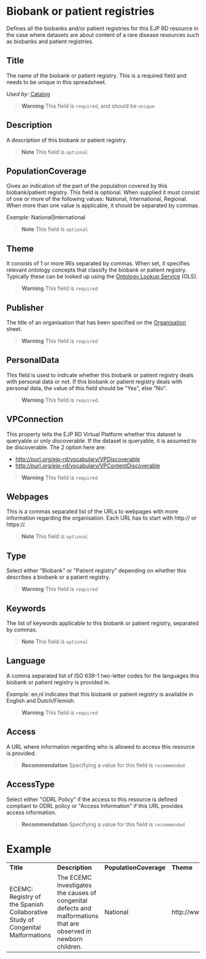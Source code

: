 # Biobank or patient registries
Defines all the biobanks and/or patient registries for this EJP RD resource in the case where datasets are about content 
of a rare disease resources such as biobanks and patient registries.

## Title
The name of the biobank or patient registry. This is a required field and needs to be unique in this spreadsheet.

*Used by:*
[Catalog](Catalog.md)
> **Warning** This field is `required`, and should be `unique`

## Description
A description of this biobank or patient registry.
> **Note** This field is `optional`

## PopulationCoverage
Gives an indication of the part of the population covered by this biobank/patient registry. This field is optional. When 
supplied it must consist of one or more of the following values: National, International, Regional. When more than one
value is applicable, it should be separated by commas.

*Example:*
National|International
> **Note** This field is `optional`

## Theme
It consists of 1 or more IRIs separated by commas. When set, it specifies relevant ontology concepts
that classify the biobank or patient registry. Typically these can be looked up using the [Ontology Lookup Service](https://www.ebi.ac.uk/ols/index) (OLS).
> **Warning** This field is `required`

## Publisher
The title of an organisation that has been specified on the [Organisation](Organisation.md) sheet.
> **Warning** This field is `required`


## PersonalData
This field is used to indicate whether this biobank or patient registry deals with personal data or not. If this
biobank or patient registry deals with personal data, the value of this field should be "Yes", else "No".

> **Warning** This field is `required`.

## VPConnection
This property tells the EJP RD Virtual Platform whether this dataset is queryable or only discoverable. If the dataset is
queryable, it is assumed to be discoverable. The 2 option here are:

- http://purl.org/ejp-rd/vocabulary/VPDiscoverable
- http://purl.org/ejp-rd/vocabulary/VPContentDiscoverable
> **Warning** This field is `required`


## Webpages
This is a commas separated list of the URLs to webpages with more information regarding the organisation. Each URL has to
start with http:// or https://.
> **Note** This field is `optional`

## Type
Select either "Biobank" or "Patient registry" depending on whether this describes a biobank or a patient registry.
> **Warning** This field is `required`

## Keywords
The list of keywords applicable to this biobank or patient registry, separated by commas.

> **Note** This field is `optional`

## Language
A comma separated list of ISO 639-1 two-letter codes for the languages this biobank or patient registry is provided in.

*Example:*
en,nl indicates that this biobank or patient registry is available in English and Dutch/Flemish.

> **Warning** This field is `required`

## Access
A URL where information regarding who is allowed to access this resource is provided.

> **Recommendation** Specifying a value for this field is `recommended`

## AccessType
Select either "ODRL Policy" if the access to this resource is defined compliant to ODRL policy or "Access Information" if
this URL provides access information.

> **Recommendation** Specifying a value for this field is `recommended`

# Example
<table>
  <tr>
   <td><strong>Title</strong></td>
   <td><strong>Description</strong></td>
   <td><strong>PopulationCoverage</strong></td>
   <td><strong>Theme</strong></td>
   <td><strong>Publisher</strong></td>
   <td><strong>Webpages</strong></td>
   <td><strong>Type</strong></td>
  </tr>
  <tr>
   <td>ECEMC: Registry of the Spanish Collaborative Study of Congenital Malformations</td>
   <td>The ECEMC investigates the causes of congenital defects and malformations that are observed in newborn children.</td>
   <td>National</td>
   <td>http://www.orpha.net/ORDO/Orphanet_558|http://purl.obolibrary.org/obo/OMIABIS_0001002</td>
   <td>Unidad de Investigación sobre Anomalías Congénitas</td>
   <td>http://www.fundacion1000.es/ecemc</td>
   <td>ejp:PatientRegistry</td>
  </tr>
</table>

